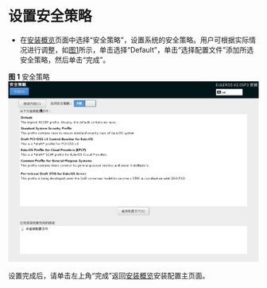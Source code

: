 # 设置安全策略<a name="ZH-CN_TOPIC_0182741270"></a>

-   在[安装概览](进入安装设置界面.md#zh-cn_topic_0090571602_zh-cn_topic_0084097759_zh-cn_topic_0072985224_zh-cn_topic_0050852521_zh-cn_topic_0022427576_fig40696565144837)页面中选择“安全策略”，设置系统的安全策略。用户可根据实际情况进行调整，如[图1](#zh-cn_topic_0090571607_zh-cn_topic_0084097764_fig4048626916196)所示，单击选择“Default”，单击“选择配置文件”添加所选安全策略，然后单击“完成”。

**图 1**  安全策略<a name="zh-cn_topic_0090571607_zh-cn_topic_0084097764_fig4048626916196"></a>  
![](figures/安全策略.png "安全策略")

设置完成后，请单击左上角“完成”返回[安装概览](进入安装设置界面.md#zh-cn_topic_0090571602_zh-cn_topic_0084097759_zh-cn_topic_0072985224_zh-cn_topic_0050852521_zh-cn_topic_0022427576_fig40696565144837)安装配置主页面。

